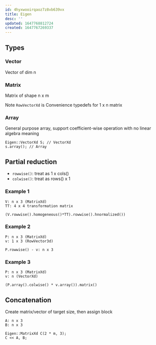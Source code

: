 ```yaml
---
id: 4hyxwooirqaoz7z8vb639vx
title: Eigen
desc: ''
updated: 1647768812724
created: 1647767269337
---
```


## Types

### Vector
Vector of dim n

### Matrix
Matrix of shape n x m

Note `RowVectorXd` is Convenience typedefs for 1 x n matrix

### Array
General purpose array, support coefficient-wise operation with no linear algebra meaning

```
Eigen::VectorXd S; // VectorXd
s.array(); // Array
```

## Partial reduction
- `rowwise()`: treat as 1 x cols()
- `colwise()`: treat as rows() x 1

### Example 1
```
V: n x 3 (MatrixXd)
TT: 4 x 4 transformation matrix

(V.rowwise().homogeneous()*TT).rowwise().hnormalized())
```

### Example 2
```
P: n x 3 (MatrixXd)
v: 1 x 3 (RowVector3d)

P.rowwise() - v: n x 3
```

### Example 3
```
P: n x 3 (MatrixXd)
v: n (VectorXd)

(P.array().colwise() * v.array()).matrix()
```

## Concatenation
Create matrix/vector of target size, then assign block

```
A: n x 3
B: n x 3

Eigen::MatrixXd C(2 * m, 3);
C << A, B;
```